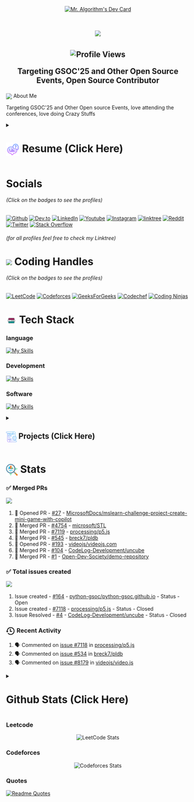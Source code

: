 <!--Dev Card-->
<div align="center">
  <a href="https://app.daily.dev/ravixalgorithm"><img src="https://api.daily.dev/devcards/v2/eNnDdhwePHpxspL2Se3FJ.png?type=wide&r=5h7" width="652" alt="Mr. Algorithm's Dev Card"/></a>
</div>


<!--Intro-->
<h1 align="center">
    <img src="https://readme-typing-svg.herokuapp.com/?font=Montserrat&size=35&center=true&vCenter=true&width=500&height=70&duration=3500&lines=Hi+There!+👋;+I'm+Ravi+Pratap+Singh+!;" />
</h1>
<h2 align="center">
  <img src="https://komarev.com/ghpvc/?username=ravixalgorithm&color=dc143c&style=for-the-badge" alt="Profile Views" style="height:21px;">
  
Targeting GSOC'25 and Other Open Source Events, Open Source Contributor
</h2>

<!--About-->
<img align ='center' src="https://i.giphy.com/media/v1.Y2lkPTc5MGI3NjExdjh2dDM4bDhyYzM5NmppaHJ6dG56Mmh3bTkyanFkdWRvZ3R1cGoycSZlcD12MV9pbnRlcm5hbF9naWZfYnlfaWQmY3Q9ZQ/LOnt6uqjD9OexmQJRB/giphy.gif" width="37" /> About Me

Targeting GSOC'25 and Other Open source Events, love attending the conferences, love doing Crazy Stuffs


<!-- Resume -->
<details>
  <summary>
    <h1>
      <img align="center" src="https://github.com/ravixalgorithm/ravixalgorithm/blob/main/icons/about.png" width="37" />
    Resume (Click Here)
    </h1>
  </summary>


  <!-- Academics -->
  <h3>
    <img align="center" src="https://github.com/ravixalgorithm/ravixalgorithm/blob/main/icons/academics.png" width="29"/>
    Academics
  </h3>
  <div>
    <img src="https://img.shields.io/badge/B.Tech-Harcourt Butler Technical University-1877F2?style=for-the-badge">
  </div>
  <div>
    <img src="https://img.shields.io/badge/CGPA-7.272-EFEEE9?style=for-the-badge">
  </div>


  <!-- Experience -->
  <h3>
    <img align="center" src="https://github.com/ravixalgorithm/ravixalgorithm/blob/main/icons/experience.png" width="29"/>
    Experience
  </h3>
  
  - Aspire Leader 2024 at Aspire Institute, Harvard University | Apr-2024 - Present - [Communication, Personal Development, Networking]
  
  - Ambassador at Viral Fission | Apr-2024 - Present - [Social Media, Networking, Content Creation]
    
  - Student Ambassador at LetsUpgrade | Jun-2024 - Jul-2024 - [Marketing, Social Media, Networking]
</details>


<!-- Socials -->
# Socials
<h6>(Click on the badges to see the profiles)</h6>

[![Github](https://img.shields.io/badge/GitHub-100000?style=for-the-badge&logo=github&logoColor=white)](https://github.com/ravixalgorithm)
[![Dev.to](https://img.shields.io/badge/dev.to-0A0A0A?style=for-the-badge&logo=devdotto&logoColor=white)](https://dev.to/ravixalgorithm)
[![LinkedIn](https://img.shields.io/badge/LinkedIn-0077B5?style=for-the-badge&logo=linkedin&logoColor=white)](https://www.linkedin.com/in/ravixalgorithm/)
[![Youtube](https://img.shields.io/badge/YouTube-FF0000?style=for-the-badge&logo=youtube&logoColor=white)](https://www.youtube.com/@ravixalgorithm)
[![Instagram](https://img.shields.io/badge/Instagram-E4405F?style=for-the-badge&logo=instagram&logoColor=white)](https://www.instagram.com/ravixalgorithm)
[![linktree](https://img.shields.io/badge/linktree-39E09B?style=for-the-badge&logo=linktree&logoColor=white)](https://linktr.ee/ravixalgorithm)
[![Reddit](https://img.shields.io/badge/Reddit-FF4500?style=for-the-badge&logo=reddit&logoColor=white)](https://www.reddit.com/user/ravixalgorithm/)
[![Twitter](https://img.shields.io/badge/Twitter-1DA1F2?style=for-the-badge&logo=twitter&logoColor=white)](https://x.com/ravixalgorithm)
[![Stack Overflow](https://img.shields.io/badge/Stack_Overflow-FE7A16?style=for-the-badge&logo=stack-overflow&logoColor=white)](https://stackoverflow.com/users/22982248/ravixalgorithm)
<h6>(for all profiles feel free to check my Linktree)</h6>

<!-- Coding handles -->
<h1>
  <img align="center" src="https://user-images.githubusercontent.com/74038190/216122041-518ac897-8d92-4c6b-9b3f-ca01dcaf38ee.png" width="29"/>
  Coding Handles
  
</h1>
<h6>(Click on the badges to see the profiles)</h6>

[![LeetCode](https://img.shields.io/badge/LeetCode-000000?style=for-the-badge&logo=LeetCode&logoColor=#d16c06)](https://leetcode.com/u/ravixalgorithm/)
[![Codeforces](https://img.shields.io/badge/Codeforces-445f9d?style=for-the-badge&logo=Codeforces&logoColor=white)](https://codeforces.com/profile/ravixalgorithm)
[![GeeksForGeeks](https://img.shields.io/badge/GeeksforGeeks-gray?style=for-the-badge&logo=geeksforgeeks&logoColor=#35914c)](https://www.geeksforgeeks.org/user/ravixalgorithm/)
[![Codechef](https://img.shields.io/badge/-CodeChef-5B4638?style=for-the-badge&logo=CodeChef&logoColor=white)](https://www.codechef.com/users/ravixalgorithm)
[![Coding Ninjas](https://img.shields.io/badge/coding%20ninjas-DD6620?style=for-the-badge&logo=codingninjas&logoColor=white)](https://www.naukri.com/code360/profile/ravixalgorithm)



<!-- Tech Stack -->
<h1>
  <img align="center" src="https://github.com/ravixalgorithm/ravixalgorithm/blob/main/icons/techstack.png" width="29"/>
  Tech Stack
</h1>
<h3>language</h3>

[![My Skills](https://skillicons.dev/icons?i=java,js,py)]()

<h3>Development</h3>

[![My Skills](https://skillicons.dev/icons?i=js,html,css)]()

<h3>Software</h3>

[![My Skills](https://skillicons.dev/icons?i=vscode,pycharm,idea,webstorm,pr,notion,git,figma)]()


<!--Projects-->
<details>
  <summary>
    <h2>
      <img align="center" src="https://github.com/ravixalgorithm/ravixalgorithm/blob/main/icons/projects.png" width="29"/>
      Projects (Click Here)
    </h2>
  </summary>
  <a href="[Project-url]">[Project Name]</a>
  <span>
    <img src="badge for technology used">
  </span>
- Details

</details>


<!--Stats-->
<h1>
  <img align="center" src="https://github.com/ravixalgorithm/ravixalgorithm/blob/main/icons/stats.png" width="32"/>
  Stats
</h1>


<!--Merged PRs-->
### ✅ Merged PRs
<!--Start Count Merged PRs-->
<span>
  <img src="https://img.shields.io/badge/Total_Merged_PRs-7-1877F2?style=for-the-badge">
</span>

1. 🥳 Opened PR - [#27](https://github.com/MicrosoftDocs/mslearn-challenge-project-create-mini-game-with-copilot/pull/27) - [MicrosoftDocs/mslearn-challenge-project-create-mini-game-with-copilot](https://github.com/MicrosoftDocs/mslearn-challenge-project-create-mini-game-with-copilot)
2. 🥳 Merged PR - [#4754](https://github.com/microsoft/STL/pull/4754) - [microsoft/STL](https://github.com/microsoft/STL)
3. 🥳 Merged PR - [#7119](https://github.com/processing/p5.js/pull/7119) - [processing/p5.js](https://github.com/processing/p5.js)
4. 🥳 Merged PR - [#545](https://github.com/breck7/pldb/pull/545) - [breck7/pldb](https://github.com/breck7/pldb)
5. 🥳 Opened PR - [#193](https://github.com/videojs/videojs.com/pull/193#) - [videojs/videojs.com](https://github.com/videojs/videojs.com)
6. 🥳 Merged PR - [#104](https://github.com/CodeLog-Development/uncube/pull/104) - [CodeLog-Development/uncube](https://github.com/CodeLog-Development/uncube)
7. 🥳 Merged PR - [#1](https://github.com/Open-Dev-Society/demo-repository/pull/1) - [Open-Dev-Society/demo-repository](https://github.com/Open-Dev-Society/demo-repository)


<!--Total Issues created-->
### ✅ Total issues created
<!--Start Count Issues Created-->
<span>
  <img src="https://img.shields.io/badge/Total_Issues_created-3-1877F2?style=for-the-badge">
</span>

1. Issue created - [#164](https://github.com/python-gsoc/python-gsoc.github.io/issues/164) - [python-gsoc/python-gsoc.github.io](https://github.com/python-gsoc/python-gsoc.github.io) - Status - Open
2. Issue created - [#7118](https://github.com/processing/p5.js/issues/7118) - [processing/p5.js](https://github.com/processing/p5.js) - Status - Closed
3. Issue Resolved - [#4](https://github.com/CodeLog-Development/uncube/issues/4) - [CodeLog-Development/uncube](https://github.com/CodeLog-Development/uncube) - Status - Closed


<!--Recent Activities-->
### <img align="center" src="https://github.com/ravixalgorithm/ravixalgorithm/blob/main/icons/recent.png"  width="25"/> Recent Activity

1. 🗣 Commented on [issue #7118](https://github.com/processing/p5.js/issues/7118) in [processing/p5.js](https://github.com/processing/p5.js)
2. 🗣 Commented on [issue #534](https://github.com/breck7/pldb/issues/534) in [breck7/pldb](https://github.com/breck7/pldb)
3. 🗣 Commented on [issue #8179](https://github.com/videojs/video.js/issues/8179) in [videojs/video.js](https://github.com/videojs/video.js)

<!--Github Stats-->
<details>
  <summary>
    <h1>Github Stats (Click Here)</h1>
  </summary>

  <div align="center" style="display:inline-block">

  
  ![stats](https://github-readme-stats.vercel.app/api?username=ravixalgorithm&theme=tokyonight&hide_border=false&include_all_commits=true&count_private=false)

  
  ![streak](https://github-readme-streak-stats.herokuapp.com/?user=ravixalgorithm&theme=tokyonight&hide_border=false)


  ![languages used](https://github-readme-stats.vercel.app/api/top-langs/?username=ravixalgorithm&theme=tokyonight&hide_border=false&include_all_commits=true&count_private=false&layout=compact)


  ![contribution graph](https://github-readme-activity-graph.vercel.app/graph?username=ravixalgorithm&theme=tokyo-night)


  ![trophy](https://github-profile-trophy.vercel.app/?username=ravixalgorithm&theme=onedark)

  <!--snake graph-->
  <picture>
    <source media="(prefers-color-scheme: dark)" srcset="https://github.com/ravixalgorithm/ravixalgorithm/blob/main/icons/github-user-contribution-dark.svg" />
    <source media="(prefers-color-scheme: light)" srcset="https://github.com/ravixalgorithm/ravixalgorithm/blob/main/icons/github-user-contribution.svg" />
    <img alt="github-snake" src="https://github.com/ravixalgorithm/ravixalgorithm/blob/main/icons/github-user-contribution.svg" />
  </picture>
  
  </div>
</details>

<!--Leetcode stats-->
### Leetcode
<div align="center">

  ![LeetCode Stats](https://leetcode.card.workers.dev/ravixalgorithm?theme=auto&font=baloo&extension=null)

</div>

<!--Codechef stats-->
### Codeforces
<div align="center">

  ![Codeforces Stats](https://codeforces-readme-stats.vercel.app/api/card?username=ravixalgorithm)
</div>

<!-- Quotes -->
### Quotes
[![Readme Quotes](https://quotes-github-readme.vercel.app/api?type=horizontal&theme=dark)](https://github.com/piyushsuthar/github-readme-quotes)
